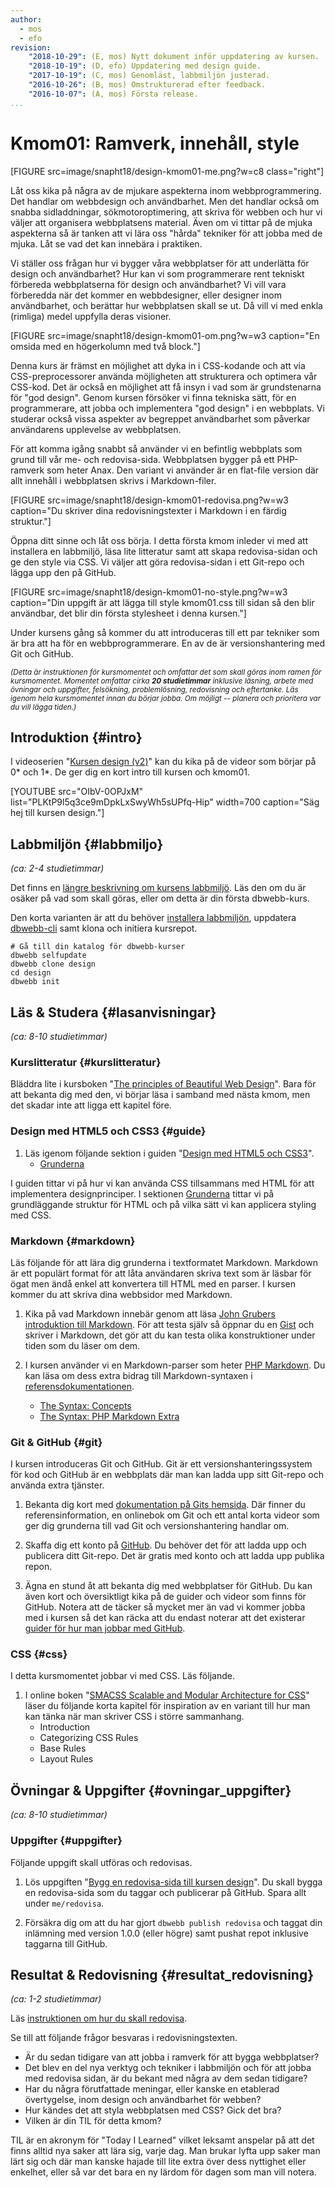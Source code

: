 ```yaml
---
author:
  - mos
  - efo
revision:
    "2018-10-29": (E, mos) Nytt dokument inför uppdatering av kursen.
    "2018-10-19": (D, efo) Uppdatering med design guide.
    "2017-10-19": (C, mos) Genomläst, labbmiljön justerad.
    "2016-10-26": (B, mos) Omstrukturerad efter feedback.
    "2016-10-07": (A, mos) Första release.
...
```

Kmom01: Ramverk, innehåll, style
====================================

[FIGURE src=image/snapht18/design-kmom01-me.png?w=c8 class="right"]

Låt oss kika på några av de mjukare aspekterna inom webbprogrammering. Det handlar om webbdesign och användbarhet. Men det handlar också om snabba sidladdningar, sökmotoroptimering, att skriva för webben och hur vi väljer att organisera webbplatsens material. Även om vi tittar på de mjuka aspekterna så är tanken att vi lära oss "hårda" tekniker för att jobba med de mjuka. Låt se vad det kan innebära i praktiken.

Vi ställer oss frågan hur vi bygger våra webbplatser för att underlätta för design och användbarhet? Hur kan vi som programmerare rent tekniskt förbereda webbplatserna för design och användbarhet? Vi vill vara förberedda när det kommer en webbdesigner, eller designer inom användbarhet, och berättar hur webbplatsen skall se ut. Då vill vi med enkla (rimliga) medel uppfylla deras visioner.

<!--more-->

[FIGURE src=image/snapht18/design-kmom01-om.png?w=w3 caption="En omsida med en högerkolumn med två block."]

Denna kurs är främst en möjlighet att dyka in i CSS-kodande och att via  CSS-preprocessorer använda möjligheten att strukturera och optimera vår CSS-kod. Det är också en möjlighet att få insyn i vad som är grundstenarna för "god design". Genom kursen försöker vi finna tekniska sätt, för en programmerare, att jobba och implementera "god design" i en webbplats. Vi studerar också vissa aspekter av begreppet användbarhet som påverkar användarens upplevelse av webbplatsen.

För att komma igång snabbt så använder vi en befintlig webbplats som grund till vår me- och redovisa-sida. Webbplatsen bygger på ett PHP-ramverk som heter Anax. Den variant vi använder är en flat-file version där allt innehåll i webbplatsen skrivs i Markdown-filer.

[FIGURE src=image/snapht18/design-kmom01-redovisa.png?w=w3 caption="Du skriver dina redovisningstexter i Markdown i en färdig struktur."]

Öppna ditt sinne och låt oss börja. I detta första kmom inleder vi med att installera en labbmiljö, läsa lite litteratur samt att skapa redovisa-sidan och ge den style via CSS. Vi väljer att göra redovisa-sidan i ett Git-repo och lägga upp den på GitHub.

[FIGURE src=image/snapht18/design-kmom01-no-style.png?w=w3 caption="Din uppgift är att lägga till style kmom01.css till sidan så den blir användbar, det blir din första stylesheet i denna kursen."]

Under kursens gång så kommer du att introduceras till ett par tekniker som är bra att ha för en webbprogrammerare. En av de är versionshantering med Git och GitHub.



<small><i>(Detta är instruktionen för kursmomentet och omfattar det som skall göras inom ramen för kursmomentet. Momentet omfattar cirka **20 studietimmar** inklusive läsning, arbete med övningar och uppgifter, felsökning, problemlösning, redovisning och eftertanke. Läs igenom hela kursmomentet innan du börjar jobba. Om möjligt -- planera och prioritera var du vill lägga tiden.)</i></small>



Introduktion {#intro}
-----------------------

I videoserien "[Kursen design (v2)](https://www.youtube.com/playlist?list=PLKtP9l5q3ce9mDpkLxSwyWh5sUPfq-Hip)" kan du kika på de videor som börjar på 0* och 1*. De ger dig en kort intro till kursen och kmom01.

[YOUTUBE src="OIbV-0OPJxM" list="PLKtP9l5q3ce9mDpkLxSwyWh5sUPfq-Hip" width=700 caption="Säg hej till kursen design."]



Labbmiljön  {#labbmiljo}
---------------------------------

*(ca: 2-4 studietimmar)*

Det finns en [längre beskrivning om kursens labbmiljö](./../installera-labbmiljo). Läs den om du är osäker på vad som skall göras, eller om detta är din första dbwebb-kurs.

Den korta varianten är att du behöver [installera labbmiljön](./../labbmiljo), uppdatera [dbwebb-cli](dbwebb-cli) samt klona och initiera kursrepot.

```text
# Gå till din katalog för dbwebb-kurser
dbwebb selfupdate
dbwebb clone design
cd design
dbwebb init
```



Läs & Studera  {#lasanvisningar}
---------------------------------

*(ca: 8-10 studietimmar)*



### Kurslitteratur  {#kurslitteratur}

Bläddra lite i kursboken "[The principles of Beautiful Web Design](kunskap/boken-the-principles-of-beautiful-web-design)". Bara för att bekanta dig med den, vi börjar läsa i samband med nästa kmom, men det skadar inte att ligga ett kapitel före.



### Design med HTML5 och CSS3  {#guide}

1. Läs igenom följande sektion i guiden "[Design med HTML5 och CSS3](guide/design-med-html5-och-css3)".
    * [Grunderna](guide/design-med-html5-och-css3/grunderna)

I guiden tittar vi på hur vi kan använda CSS tillsammans med HTML för att implementera designprinciper. I sektionen [Grunderna](guide/design-med-html5-och-css3/grunderna) tittar vi på grundläggande struktur för HTML och på vilka sätt vi kan applicera styling med CSS.



### Markdown {#markdown}

Läs följande för att lära dig grunderna i textformatet Markdown. Markdown är ett populärt format för att låta användaren skriva text som är läsbar för ögat men ändå enkel att konvertera till HTML med en parser. I kursen kommer du att skriva dina webbsidor med Markdown.

1. Kika på vad Markdown innebär genom att läsa [John Grubers introduktion till Markdown](https://daringfireball.net/projects/markdown/basics). För att testa själv så öppnar du en [Gist](https://gist.github.com/) och skriver i Markdown, det gör att du kan testa olika konstruktioner under tiden som du läser om dem.

1. I kursen använder vi en Markdown-parser som heter [PHP Markdown](https://packagist.org/packages/michelf/php-markdown). Du kan läsa om dess extra bidrag till Markdown-syntaxen i [referensdokumentationen](https://michelf.ca/projects/php-markdown/reference/).
    * [The Syntax: Concepts](https://michelf.ca/projects/php-markdown/concepts/)
    * [The Syntax: PHP Markdown Extra](https://michelf.ca/projects/php-markdown/extra/)



### Git & GitHub {#git}

I kursen introduceras Git och GitHub. Git är ett versionshanteringssystem för kod och GitHub är en webbplats där man kan ladda upp sitt Git-repo och använda extra tjänster.

1. Bekanta dig kort med [dokumentation på Gits hemsida](https://git-scm.com/doc). Där finner du referensinformation, en onlinebok om Git och ett antal korta videor som ger dig grunderna till vad Git och versionshantering handlar om.

1. Skaffa dig ett konto på [GitHub](https://github.com/). Du behöver det för att ladda upp och publicera ditt Git-repo. Det är gratis med konto och att ladda upp publika repon.

1. Ägna en stund åt att bekanta dig med webbplatser för GitHub. Du kan även kort och översiktligt kika på de guider och videor som finns för GitHub. Notera att de täcker så mycket mer än vad vi kommer jobba med i kursen så det kan räcka att du endast noterar att det existerar [guider för hur man jobbar med GitHub](https://guides.github.com/).



### CSS {#css}

I detta kursmomentet jobbar vi med CSS. Läs följande.

1. I online boken "[SMACSS Scalable and Modular Architecture for CSS](https://smacss.com/book/)" läser du följande korta kapitel för inspiration av en variant till hur man kan tänka när man skriver CSS i större sammanhang.
    * Introduction
    * Categorizing CSS Rules
    * Base Rules
    * Layout Rules



Övningar & Uppgifter  {#ovningar_uppgifter}
-------------------------------------------

*(ca: 8-10 studietimmar)*



### Uppgifter {#uppgifter}

Följande uppgift skall utföras och redovisas.

1. Lös uppgiften "[Bygg en redovisa-sida till kursen design](uppgift/bygg-en-redovisa-sida-till-kursen-design)". Du skall bygga en redovisa-sida som du taggar och publicerar på GitHub. Spara allt under `me/redovisa`.

1. Försäkra dig om att du har gjort `dbwebb publish redovisa` och taggat din inlämning med version 1.0.0 (eller högre) samt pushat repot inklusive taggarna till GitHub.



Resultat & Redovisning  {#resultat_redovisning}
-----------------------------------------------

*(ca: 1-2 studietimmar)*

Läs [instruktionen om hur du skall redovisa](./../redovisa).

Se till att följande frågor besvaras i redovisningstexten.

* Är du sedan tidigare van att jobba i ramverk för att bygga webbplatser?
* Det blev en del nya verktyg och tekniker i labbmiljön och för att jobba med redovisa sidan, är du bekant med några av dem sedan tidigare?
* Har du några förutfattade meningar, eller kanske en etablerad övertygelse, inom design och användbarhet för webben?
* Hur kändes det att styla webbplatsen med CSS? Gick det bra?
* Vilken är din TIL för detta kmom?

TIL är en akronym för "Today I Learned" vilket leksamt anspelar på att det finns alltid nya saker att lära sig, varje dag. Man brukar lyfta upp saker man lärt sig och där man kanske hajade till lite extra över dess nyttighet eller enkelhet, eller så var det bara en ny lärdom för dagen som man vill notera.




<!--
### Webbdesign och användbarhet {#webbdesign}

Läs följande artiklar.

1. Läs artikeln "[Top 10 Mistakes in Web Design](https://www.nngroup.com/articles/top-10-mistakes-web-design/)" skriven av Jakob Nielsen.

1. Läs artikeln som ger en kort introduktion till användbarhet, "[Usability 101: Introduction to Usability](https://www.nngroup.com/articles/usability-101-introduction-to-usability/)" skriven av Jakob Nielsen.

-->
<!-- Eventuellt skriva artikel om usability, kanske i projektet? -->



<!--
### Video  {#video}

Titta på följande:

1. Till kursen finns en videoserie, "[Teknisk webbdesign och användbarhet](https://www.youtube.com/playlist?list=PLKtP9l5q3ce93K_FQtlmz2rcaR_BaKIET)", kika på de videor som börjar på 0 och 1. Videorna som börjar på 110* är kopplade till en av de artiklar du skall jobba igenom under övningarna nedan. Titta på dem samtidigt som du jobbar igenom artikeln.

-->


<!--

### Lästips {#lastips}

Kika på följande om du är intresserad och finner det värt tiden.

1. I övningarna introduceras du till Git och GitHub. Om du vill jobba igenom en separat övning med Git och GitHub så finns artikeln "[Kom igång med Git och GitHub](kunskap/kom-igang-med-git-och-github)".

1. Ramverket du använder i kursen är Anax. Bekanta dig gärna med [Anax dokumentationen](anax).

1. Anax Flat, en variant av Anax som vi kommer använda i denna kursen, kan sägas vara ett flat-file framework. Bekanta dig kort med ett annat sådant ramverk som heter [Grav](https://getgrav.org/) och är byggt med PHP. Du kan kika på vilka features det har och kika översiktligt på dess dokumentation.

-->


<!--
Filosofi dry, yagni, kiss


Artiklar att läsa:

http://lesscss.org/ olika delar beroende av läget.

https://abookapart.com/

http://simplebits.com/   ?

https://addyosmani.com/first/

https://www.berndtgroup.net/thinking/blog/development/modularizing-your-front-end-code-for-long-term-maintainability-and-sanity

https://blog.usejournal.com/should-you-build-a-reusable-component-library-4e7df72413d7

https://glenmaddern.com/articles/css-modules

https://medium.com/front-end-developers/css-modules-solving-the-challenges-of-css-at-scale-85789980b04f

https://css-tricks.com/methods-organize-css/

http://www.developerdrive.com/2017/11/6-ways-to-organize-your-css/

https://medium.com/@Intelygenz/how-to-organize-your-css-with-oocss-bem-smacss-a2317fa083a7

https://medium.com/openmindonline/how-i-organize-css-in-large-projects-using-ufocss-part-1-9d04417f39f3

https://www.keycdn.com/blog/oocss

https://github.com/stubbornella/oocss/wiki

http://oocss.org/

https://smacss.com/

https://en.bem.info/

https://medium.com/@afrench53198/reusable-maintainable-and-modular-css-b0ffedf1c208


-->

<!--
### Tekniker för att skriva för webben {#skriva}

1. Det är viktigt att ha koll på hur vi skall tänka när vi skriver för webben. Under kursen skall vi läsa igenom guiden "[Skriva för webben](https://www.iis.se/lar-dig-mer/guider/hur-man-skriver-for-webben/)". Du kan börja kort med följande kapitel, bara för att bekanta dig med materialet.

    * 1. Innehållsförteckning
    * 2. Förord
-->
